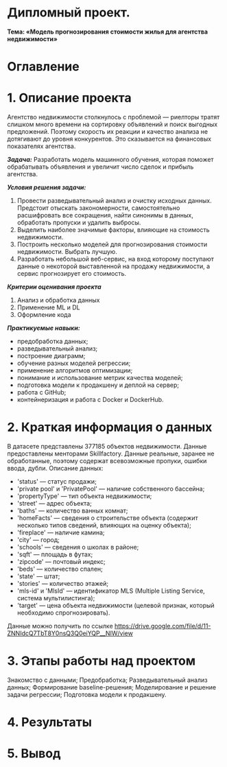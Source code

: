 # __Дипломный проект.__
__Тема: «Модель прогнозирования стоимости жилья для агентства недвижимости»__

# Оглавление



# 1. Описание проекта 
Aгентство недвижимости столкнулось с проблемой — риелторы тратят слишком много времени на сортировку объявлений и поиск выгодных предложений. Поэтому скорость их реакции и качество анализа не дотягивают до уровня конкурентов. Это сказывается на финансовых показателях агентства.

___Задача:___
Разработать модель машинного обучения, которая поможет обрабатывать объявления и увеличит число сделок и прибыль агентства.

___Условия решения задачи:___
1) Провести разведывательный анализ и очистку исходных данных. Предстоит отыскать закономерности, самостоятельно расшифровать все сокращения, найти синонимы в данных, обработать пропуски и удалить выбросы.
2) Выделить наиболее значимые факторы, влияющие на стоимость недвижимости.
3) Построить несколько моделей для прогнозирования стоимости недвижимости. Выбрать лучшую.
4) Разработать небольшой веб-сервис, на вход которому поступают данные о некоторой выставленной на продажу недвижимости, а сервис прогнозирует его стоимость.

___Критерии оценивания проекта___
1) Анализ и обработка данных
2) Применение ML и DL
3) Оформление кода

___Практикуемые навыки:___
- предобработка данных;
- разведывательный анализ;
- построение диаграмм;
- обучение разных моделей регрессии;
- применение алгоритмов оптимизации;
- понимание и использование метрик качества моделей;
- подготовка модели к продакшену и деплой на сервер;
- работа с GitHub;
- контейнеризация и работа с Docker и DockerHub.

# 2. Краткая информация о данных

В датасете представлены 377185 объектов недвижимости. Данные предоставлены менторами Skillfactory. Данные реальные, заранее не обработанные, поэтому содержат всевозможные пропуки, ошибки ввода, дубли.
Описание данных:
* 'status' — статус продажи;
* 'private pool' и 'PrivatePool' — наличие собственного бассейна;
* 'propertyType' — тип объекта недвижимости;
* 'street' — адрес объекта;
* 'baths' — количество ванных комнат;
* 'homeFacts' — сведения о строительстве объекта (содержит несколько типов сведений, влияющих на оценку объекта);
* 'fireplace' — наличие камина;
* 'city' — город;
* 'schools' — сведения о школах в районе;
* 'sqft' — площадь в футах;
* 'zipcode' — почтовый индекс;
* 'beds' — количество спален;
* 'state' — штат;
* 'stories' — количество этажей;
* 'mls-id' и 'MlsId' — идентификатор MLS (Multiple Listing Service, система мультилистинга);
* 'target' — цена объекта недвижимости (целевой признак, который необходимо спрогнозировать).

Данные можно получить по ссылке https://drive.google.com/file/d/11-ZNNIdcQ7TbT8Y0nsQ3Q0eiYQP__NIW/view

# 3. Этапы работы над проектом
Знакомство с данными;
Предобработка;
Разведывательный анализ данных;
Формирование baseline-решения;
Моделирование и решение задачи регрессии;
Подготовка модели к продакшену.

# 4. Результаты


# 5. Вывод



